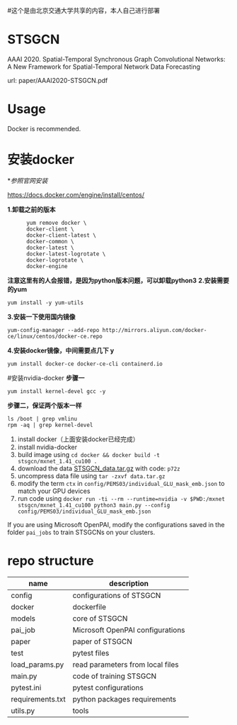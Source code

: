 #这个是由北京交通大学共享的内容，本人自己进行部署
# STSGCN
AAAI 2020. Spatial-Temporal Synchronous Graph Convolutional Networks: A New Framework for Spatial-Temporal Network Data Forecasting

url: paper/AAAI2020-STSGCN.pdf

# Usage

Docker is recommended.
# 安装docker
**参照官网安装*

https://docs.docker.com/engine/install/centos/

**1.卸载之前的版本**
```
      yum remove docker \
      docker-client \
      docker-client-latest \
      docker-common \
      docker-latest \
      docker-latest-logrotate \
      docker-logrotate \
      docker-engine
  ```
  **注意这里有的人会报错，是因为python版本问题，可以卸载python3**
  **2.安装需要的yum**
  ```
  yum install -y yum-utils
  ```
  **3.安装一下使用国内镜像**
  ```
  yum-config-manager --add-repo http://mirrors.aliyun.com/docker-ce/linux/centos/docker-ce.repo
  ```
  **4.安装docker镜像，中间需要点几下 y**
  ```
  yum install docker-ce docker-ce-cli containerd.io
  ```

#安装nvidia-docker
**步骤一**
```
yum install kernel-devel gcc -y
```
**步骤二，保证两个版本一样**
```
ls /boot | grep vmlinu
rpm -aq | grep kernel-devel
```

1. install docker（上面安装docker已经完成）
2. install nvidia-docker
3. build image using `cd docker && docker build -t stsgcn/mxnet_1.41_cu100 .`
4. download the data [STSGCN_data.tar.gz](https://pan.baidu.com/s/1ZPIiOM__r1TRlmY4YGlolw) with code: `p72z`
5. uncompress data file using `tar -zxvf data.tar.gz`
6. modify the term `ctx` in `config/PEMS03/individual_GLU_mask_emb.json` to match your GPU devices
7. run code using `docker run -ti --rm --runtime=nvidia -v $PWD:/mxnet stsgcn/mxnet_1.41_cu100 python3 main.py --config config/PEMS03/individual_GLU_mask_emb.json`

If you are using Microsoft OpenPAI, modify the configurations saved in the folder `pai_jobs` to train STSGCNs on your clusters.

# repo structure
name|description
-|-
config|configurations of STSGCN
docker|dockerfile
models|core of STSGCN
pai_job|Microsoft OpenPAI configurations
paper|paper of STSGCN
test|pytest files
load_params.py|read parameters from local files
main.py|code of training STSGCN
pytest.ini|pytest configurations
requirements.txt|python packages requirements
utils.py|tools
